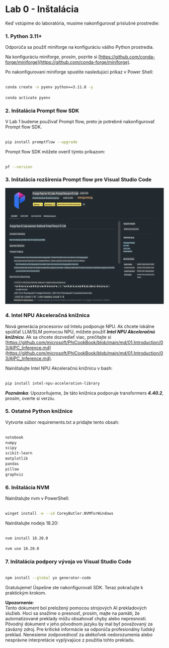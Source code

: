 # **Lab 0 - Inštalácia**

Keď vstúpime do laboratória, musíme nakonfigurovať príslušné prostredie:

### **1. Python 3.11+**

Odporúča sa použiť miniforge na konfiguráciu vášho Python prostredia.

Na konfiguráciu miniforge, prosím, pozrite si [https://github.com/conda-forge/miniforge](https://github.com/conda-forge/miniforge).

Po nakonfigurovaní miniforge spustite nasledujúci príkaz v Power Shell:

```bash

conda create -n pyenv python==3.11.8 -y

conda activate pyenv

```

### **2. Inštalácia Prompt flow SDK**

V Lab 1 budeme používať Prompt flow, preto je potrebné nakonfigurovať Prompt flow SDK.

```bash

pip install promptflow --upgrade

```

Prompt flow SDK môžete overiť týmto príkazom:

```bash

pf --version

```

### **3. Inštalácia rozšírenia Prompt flow pre Visual Studio Code**

![pf](../../../../../../../../../translated_images/pf_ext.fa065f22e1ee3e67157662d8be5241f346ddd83744045e3406d92b570e8d8b36.sk.png)

### **4. Intel NPU Akceleračná knižnica**

Nová generácia procesorov od Intelu podporuje NPU. Ak chcete lokálne spúšťať LLM/SLM pomocou NPU, môžete použiť ***Intel NPU Akceleračnú knižnicu***. Ak sa chcete dozvedieť viac, prečítajte si [https://github.com/microsoft/PhiCookBook/blob/main/md/01.Introduction/03/AIPC_Inference.md](https://github.com/microsoft/PhiCookBook/blob/main/md/01.Introduction/03/AIPC_Inference.md).

Nainštalujte Intel NPU Akceleračnú knižnicu v bash:

```bash

pip install intel-npu-acceleration-library

```

***Poznámka***: Upozorňujeme, že táto knižnica podporuje transformers ***4.40.2***, prosím, overte si verziu.

### **5. Ostatné Python knižnice**

Vytvorte súbor requirements.txt a pridajte tento obsah:

```txt

notebook
numpy 
scipy 
scikit-learn 
matplotlib 
pandas 
pillow 
graphviz

```

### **6. Inštalácia NVM**

Nainštalujte nvm v PowerShell:

```bash

winget install -e --id CoreyButler.NVMforWindows

```

Nainštalujte nodejs 18.20:

```bash

nvm install 18.20.0

nvm use 18.20.0

```

### **7. Inštalácia podpory vývoja vo Visual Studio Code**

```bash

npm install --global yo generator-code

```

Gratulujeme! Úspešne ste nakonfigurovali SDK. Teraz pokračujte k praktickým krokom.

**Upozornenie**:  
Tento dokument bol preložený pomocou strojových AI prekladových služieb. Hoci sa snažíme o presnosť, prosím, majte na pamäti, že automatizované preklady môžu obsahovať chyby alebo nepresnosti. Pôvodný dokument v jeho pôvodnom jazyku by mal byť považovaný za záväzný zdroj. Pre kritické informácie sa odporúča profesionálny ľudský preklad. Nenesieme zodpovednosť za akékoľvek nedorozumenia alebo nesprávne interpretácie vyplývajúce z použitia tohto prekladu.